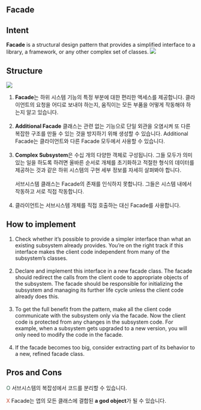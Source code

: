 Facade
---
## Intent
**Facade** is a structural design pattern that provides a simplified interface to a library, a framework, or any other complex set of classes.
![](https://refactoring.guru/images/patterns/content/facade/facade-2x.png)

## Structure
![](https://images.velog.io/images/chrishan/post/377c6734-983e-47df-843b-8fd0e6b43409/structure-indexed-2x.png)

1. **Facade**는 하위 시스템 기능의 특정 부분에 대한 편리한 액세스를 제공합니다. 클라이언트의 요청을 어디로 보내야 하는지, 움직이는 모든 부품을 어떻게 작동해야 하는지 알고 있습니다.<br/><br/>
2. **Additional Facade** 클래스는 관련 없는 기능으로 단일 외관을 오염시켜 또 다른 복잡한 구조를 만들 수 있는 것을 방지하기 위해 생성할 수 있습니다. Additional Facade는 클라이언트와 다른 Facade 모두에서 사용할 수 있습니다.<br/><br/>
3. **Complex Subsystem**은 수십 개의 다양한 객체로 구성됩니다. 그들 모두가 의미 있는 일을 하도록 하려면 올바른 순서로 개체를 초기화하고 적절한 형식의 데이터를 제공하는 것과 같은 하위 시스템의 구현 세부 정보를 자세히 살펴봐야 합니다.<br/><br/>서브시스템 클래스는 Facade의 존재를 인식하지 못합니다. 그들은 시스템 내에서 작동하고 서로 직접 작동합니다.<br/><br/>
4. 클라이언트는 서브시스템 개체를 직접 호출하는 대신 Facade를 사용합니다.
## How to implement
1. Check whether it’s possible to provide a simpler interface than what an existing subsystem already provides. You’re on the right track if this interface makes the client code independent from many of the subsystem’s classes.<br /><br />
2. Declare and implement this interface in a new facade class. The facade should redirect the calls from the client code to appropriate objects of the subsystem. The facade should be responsible for initializing the subsystem and managing its further life cycle unless the client code already does this.<br /><br />
3. To get the full benefit from the pattern, make all the client code communicate with the subsystem only via the facade. Now the client code is protected from any changes in the subsystem code. For example, when a subsystem gets upgraded to a new version, you will only need to modify the code in the facade.<br /><br />
4. If the facade becomes too big, consider extracting part of its behavior to a new, refined facade class.
## Pros and Cons
<span style="color:#346751;">O</span> 서브시스템의 복잡성에서 코드를 분리할 수 있습니다.

<span style="color:#C84B31;">X</span> Facade는 앱의 모든 클래스에 결합된 **a god object**가 될 수 있습니다.